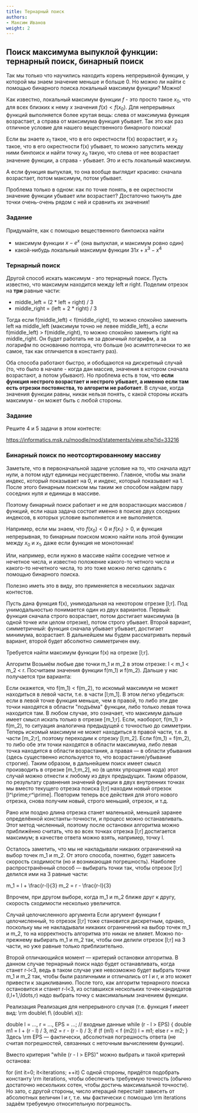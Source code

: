 ```yaml
---
title: Тернарный поиск
authors:
- Максим Иванов
weight: 2
---
```


## Поиск максимума выпуклой функции: тернарный поиск, бинарный поиск

Так мы только что научились находить корень непрерывной функции, у которой мы знаем значение меньше и больше 0. Но можно ли найти с помощью бинарного поиска локальный максимум функции? Можно!

Как известно, локальный максимум функции $f$ - это просто такое $x_0$, что для всех близких к нему $x$ значения $f(x) < f(x_0)$. Для непрерывных функций выполняется более крутая вещь: слева от максимума функция возрастает, а справа от максимума функция убывает. Так это как раз отличное условие для нашего вещественного бинарного поиска!

Если вы знаете $x_1$ такое, что в его окрестности f(x) возрастает, и $x_2$ такое, что в его окрестности f(x) убывает, то можно запустить между ними бинпоиск и найти точку $x_0$ такую, что слева от нее возрастает значение функции, а справа - убывает. Это и есть локальный максимум.

А если функция выпуклая, то она вообще выглядит красиво: сначала возрастает, потом максимум, потом убывает.

Проблема только в одном: как по точке понять, в ее окрестности значение функции убывает или возрастает? Достаточно тыкнуть две точки очень-очень рядом с ней и сравнить их значения!

### Задание

Придумайте, как с помощью вещественного бинпоиска найти

- максимум функции $x - e^x$ (она выпуклая, и максимум ровно один)
- какой-нибудь локальный максимум функции $31x+x^3-x^4$

### Тернарный поиск

Другой способ искать максимум - это тернарный поиск. Пусть известно, что максимум находится между left и right. Поделим отрезок на **три** равные части:

- middle_left = (2 * left + right) / 3
- middle_right = (left + 2 * right) / 3

Тогда если f(middle_left) < f(middle_right), то можно спокойно заменить left на middle_left (максимум точно не левее middle_left), а если f(middle_left) > f(middle_right), то можно спокойно заменить right на middle_right. Он будет работать не за двоичный логарифм, а за логарифм по основанию полтора, что больше (но асимптотически то же самое, так как отличается в константу раз).

Оба способа работают быстро, и обобщаются на дискретный случай (то, что было в начале - когда дан массив, значения в котором сначала возрастают, а потом убывают). Но проблема есть в том, что **если функция нестрого возрастает и нестрого убывает, а именно если там есть отрезки постоянства, то алгоритм не работает**. В случае, когда значения функции равны, никак нельзя понять, с какой стороны искать максимум - он может быть с любой стороны.

### Задание

Решите 4 и 5 задачи в этом контесте:

https://informatics.msk.ru/moodle/mod/statements/view.php?id=33216

### Бинарный поиск по неотсортированному массиву

Заметьте, что в первоначальной задаче условие на то, что сначала идут нули, а потом идут единицы несущественно. Главное, чтобы мы знали индекс, который показывает на 0, и индекс, который показывает на 1. После этого бинарным поиском мы таким же способом найдем пару соседних нуля и единицы в массиве.

Поэтому бинарный поиск работает и не для возрастающих массивов / функций, если наша задача состоит именно в поиске двух соседних индексов, в которых условие выполняется и не выполняется.

Например, если мы знаем, что $f(x_0) < 0$ и $f(x_1) > 0$, и функция непрерывная, то бинарным поиском можно найти ноль этой функции между $x_0$ и $x_1$, даже если функция не монотонная!

Или, например, если нужно в массиве найти соседние четное и нечетное числа, и известно положение какого-то четного числа и какого-то нечетного числа, то это тоже можно легко сделать с помощью бинарного поиска.

Полезно иметь это в виду, это применяется в нескольких задачах контестов.



Пусть дана функция f(x), унимодальная на некотором отрезке [l;r]. Под унимодальностью понимается один из двух вариантов. Первый: функция сначала строго возрастает, потом достигает максимума (в одной точке или целом отрезке), потом строго убывает. Второй вариант, симметричный: функция сначала убывает убывает, достигает минимума, возрастает. В дальнейшем мы будем рассматривать первый вариант, второй будет абсолютно симметричен ему.

Требуется найти максимум функции f(x) на отрезке [l;r].

Алгоритм
Возьмём любые две точки m_1 и m_2 в этом отрезке: l < m_1 < m_2 < r. Посчитаем значения функции f(m_1) и f(m_2). Дальше у нас получается три варианта:

Если окажется, что f(m_1) < f(m_2), то искомый максимум не может находиться в левой части, т.е. в части [l;m_1]. В этом легко убедиться: если в левой точке функция меньше, чем в правой, то либо эти две точки находятся в области "подъёма" функции, либо только левая точка находится там. В любом случае, это означает, что максимум дальше имеет смысл искать только в отрезке [m_1;r].
Если, наоборот, f(m_1) > f(m_2), то ситуация аналогична предыдущей с точностью до симметрии. Теперь искомый максимум не может находиться в правой части, т.е. в части [m_2;r], поэтому переходим к отрезку [l;m_2].
Если f(m_1) = f(m_2), то либо обе эти точки находятся в области максимума, либо левая точка находится в области возрастания, а правая — в области убывания (здесь существенно используется то, что возрастание/убывание строгие). Таким образом, в дальнейшем поиск имеет смысл производить в отрезке [m_1;m_2], но (в целях упрощения кода) этот случай можно отнести к любому из двух предыдущих.
Таким образом, по результату сравнения значений функции в двух внутренних точках мы вместо текущего отрезка поиска [l;r] находим новый отрезок [l^\prime;r^\prime]. Повторим теперь все действия для этого нового отрезка, снова получим новый, строго меньший, отрезок, и т.д.

Рано или поздно длина отрезка станет маленькой, меньшей заранее определённой константы-точности, и процесс можно останавливать. Этот метод численный, поэтому после остановки алгоритма можно приближённо считать, что во всех точках отрезка [l;r] достигается максимум; в качестве ответа можно взять, например, точку l.

Осталось заметить, что мы не накладывали никаких ограничений на выбор точек m_1 и m_2. От этого способа, понятно, будет зависеть скорость сходимости (но и возникающая погрешность). Наиболее распространённый способ — выбирать точки так, чтобы отрезок [l;r] делился ими на 3 равные части:

 m_1 = l + \frac{r-l}{3} 
 m_2 = r - \frac{r-l}{3} 

Впрочем, при другом выборе, когда m_1 и m_2 ближе друг к другу, скорость сходимости несколько увеличится.

Случай целочисленного аргумента
Если аргумент функции f целочисленный, то отрезок [l;r] тоже становится дискретным, однако, поскольку мы не накладывали никаких ограничений на выбор точек m_1 и m_2, то на корректность алгоритма это никак не влияет. Можно по-прежнему выбирать m_1 и m_2 так, чтобы они делили отрезок [l;r] на 3 части, но уже равные только приблизительно.

Второй отличающийся момент — критерий остановки алгоритма. В данном случае тернарный поиск надо будет останавливать, когда станет r-l<3, ведь в таком случае уже невозможно будет выбрать точки m_1 и m_2 так, чтобы были различными и отличались от l и r, и это может привести к зацикливанию. После того, как алгоритм тернарного поиска остановится и станет r-l<3, из оставшихся нескольких точек-кандидатов (l,l+1,\ldots,r) надо выбрать точку с максимальным значением функции.

Реализация
Реализация для непрерывного случая (т.е. функция f имеет вид: \rm double\ f\ (double\ x)):

double l = ..., r = ..., EPS = ...; // входные данные
while (r - l > EPS) {
   double m1 = l + (r - l) / 3,
      m2 = r - (r - l) / 3;
   if (f (m1) < f (m2))
      l = m1;
   else
      r = m2;
}
Здесь \rm EPS — фактически, абсолютная погрешность ответа (не считая погрешностей, связанных с неточным вычислением функции).

Вместо критерия "while (r - l > EPS)" можно выбрать и такой критерий останова:

for (int it=0; it<iterations; ++it)
С одной стороны, придётся подобрать константу \rm iterations, чтобы обеспечить требуемую точность (обычно достаточно нескольких сотен, чтобы достичь максимальной точности). Но зато, с другой стороны, число итераций перестаёт зависеть от абсолютных величин l и r, т.е. мы фактически с помощью \rm iterations задаём требуемую относительную погрешность.

